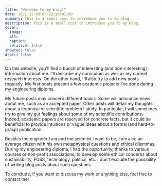```yaml
---
title: "Welcome to my blog!"
date: 2021-12-08T07:22:20+01:00
summary: This is a small post to introduce you to my blog.
description: This is a small post to introduce you to my blog.
cover:
  image:
  alt:
  caption:
  relative: false
showtoc: false
draft: false
---
```


On this website, you'll find a bunch of interesting (and non-interesting) information about me. I'll describe my curriculum as well as my current research interests. On the other hand, I'll also try to add new posts regularly. My first posts present a few academic projects I've done during my engineering diploma.

My future posts may concern different topics. Some will announce news about me, such as an accepted paper. Other posts will detail my thoughts about a technical or scientific problem I study. In particular, I will sometimes try to give my gut feelings about some of my scientific contributions. Indeed, academic papers are reserved for concrete facts, but it could be beneficial to provide intuitions or vague ideas about a formal (and hard-to-grasp) publication.

Besides the engineer I am and the scientist I want to be, I am also an average citizen with his own metaphysical questions and ethical dilemmas. During my engineering diploma, I had the opportunity, thanks to various courses or non-profit associations, to develop some ethical concerns about sustainability, FOSS, technology, politics, etc. I don't exclude the possibility of writing blog posts about such questions.

To conclude, if you want to discuss my work or anything else, feel free to contact me!
